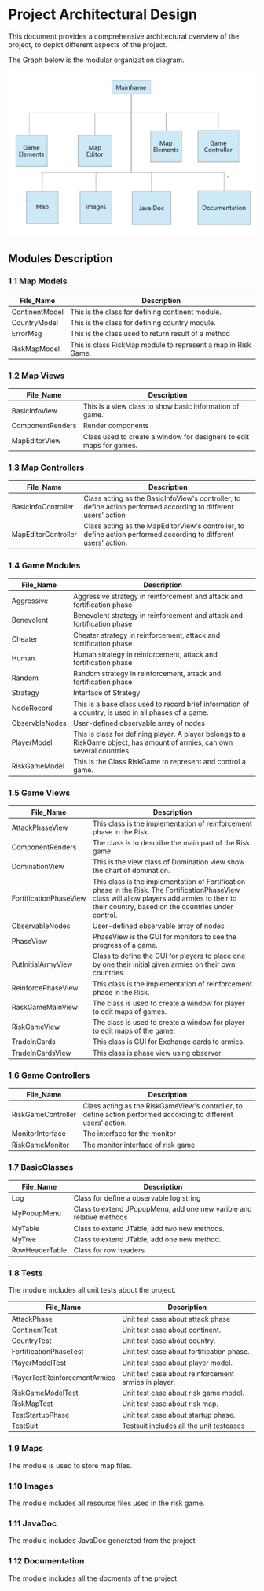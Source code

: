 # Project Architectural Design

This document provides a comprehensive architectural overview of the project, to depict different aspects of the project.

The Graph below is the modular organization diagram.

![Project Architecture Design](images/architecturedesign.jpeg)

## Modules Description

### 1.1 Map Models

File_Name  | Description
------------- | -------------
ContinentModel  | This is the class for defining continent module.
CountryModel  | This is the class for defining country module.
ErrorMsg  | This is the class used to return result of a method
RiskMapModel  | This is class RiskMap module to represent a map in Risk Game.

### 1.2 Map Views

File_Name  | Description
------------- | -------------
BasicInfoView  | This is a view class to show basic information of game.
ComponentRenders  | Render components
MapEditorView  | Class used to create a window for designers to edit maps for games.

### 1.3 Map Controllers

File_Name  | Description
------------- | -------------
BasicInfoController  | Class acting as the BasicInfoView's controller, to define action performed according to different users' action
MapEditorController  | Class acting as the MapEditorView's controller, to define action performed according to different users' action.

### 1.4 Game Modules

File_Name  | Description
------------- | -------------
Aggressive | Aggressive strategy  in reinforcement and attack and fortification phase
Benevolent | Benevolent strategy in reinforcement and attack and fortification phase
Cheater | Cheater strategy in reinforcement, attack and fortification phase
Human | Human strategy in reinforcement, attack and fortification phase
Random | Random strategy in reinforcement, attack and fortification phase
Strategy | Interface of Strategy
NodeRecord  | This is a base class used to record brief information of a country, is used in all phases of a game.
ObservbleNodes  | User-defined observable array of nodes
PlayerModel  | This is class for defining player. A player belongs to a RiskGame object, has amount of armies, can own several countries.
RiskGameModel  | This is the Class RiskGame to represent and control a game.

### 1.5 Game Views

File_Name  | Description
------------- | -------------
AttackPhaseView  | This class is the implementation of reinforcement phase in the Risk.
ComponentRenders  | The class is to describe the main part of the Risk game
DominationView   | This is the view class of Domination view show the chart of domination.
FortificationPhaseView  | This class is the implementation of Fortification phase in the Risk. The FortificationPhaseView class will allow players add armies to their to their country, based on the countries under control.
ObservableNodes  | User-defined observable array of nodes
PhaseView  | PhaseView is the GUI for monitors to see the progress of a game.
PutInitialArmyView  | Class to define the GUI for players to place one by one their initial given armies on their own countries.
ReinforcePhaseView  | This class is the implementation of reinforcement phase in the Risk.
RaskGameMainView  | The class is used to create a window for player to edit maps of games.
RiskGameView  | The class is used to create a window for player to edit maps of the game.
TradeInCards  | This class is GUI for Exchange cards to armies.
TradeInCardsView  | This class is phase view using observer.

### 1.6 Game Controllers

File_Name  | Description
------------- | -------------
RiskGameController  | Class acting as the RiskGameView's controller, to define action performed according to different users' action.
MonitorInterface | The interface for the monitor
RiskGameMonitor | The monitor interface of risk game

### 1.7 BasicClasses

File_Name  | Description
------------- | -------------
Log	 | Class for define a observable log string
MyPopupMenu  | Class to extend JPopupMenu, add one new varible and relative methods
MyTable  | Class to extend JTable, add two new methods.
MyTree  | Class to extend JTable, add one new method.
RowHeaderTable  | Class for row headers

### 1.8 Tests
The module includes all unit tests about the project.

File_Name  | Description
------------- | -------------
AttackPhase  | Unit test case about attack phase
ContinentTest  | Unit test case about continent.
CountryTest  | Unit test case about country.
FortificationPhaseTest  | Unit test case about fortification phase.
PlayerModelTest  | Unit test case about player model.
PlayerTestReinforcementArmies  | Unit test case about reinforcement armies in player.
RiskGameModelTest  | Unit test case about risk game model.
RiskMapTest  | Unit test case about risk map.
TestStartupPhase  | Unit test case about startup phase.
TestSuit  | Testsuit includes all the unit testcases

### 1.9 Maps
The module is used to store map files.

### 1.10 Images
The module includes all resource files used in the risk game.

### 1.11 JavaDoc
The module includes JavaDoc generated from the project

### 1.12 Documentation
The module includes all the docments of the project

